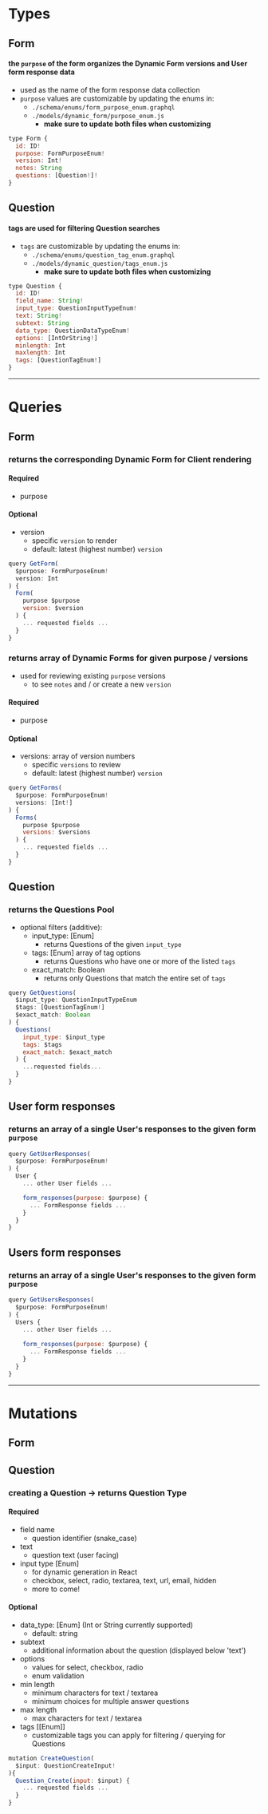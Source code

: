 # Types

## Form
#### the `purpose` of the form organizes the Dynamic Form versions and User form response data
- used as the name of the form response data collection
- `purpose` values are customizable by updating the enums in:
  - `./schema/enums/form_purpose_enum.graphql`
  - `./models/dynamic_form/purpose_enum.js`
    - **make sure to update both files when customizing**
```js
type Form {
  id: ID!
  purpose: FormPurposeEnum!
  version: Int!
  notes: String
  questions: [Question!]!
}
```

## Question
#### tags are used for filtering Question searches
- `tags` are customizable by updating the enums in:
  - `./schema/enums/question_tag_enum.graphql`
  - `./models/dynamic_question/tags_enum.js`
    - **make sure to update both files when customizing**
```js
type Question {
  id: ID!
  field_name: String!
  input_type: QuestionInputTypeEnum!
  text: String!
  subtext: String 
  data_type: QuestionDataTypeEnum!
  options: [IntOrString!]
  minlength: Int
  maxlength: Int
  tags: [QuestionTagEnum!]
}
```

<hr>

# Queries

## Form
### returns the corresponding Dynamic Form for Client rendering
#### Required
- purpose
#### Optional
- version
  - specific `version` to render
  - default: latest (highest number) `version`
```js
query GetForm(
  $purpose: FormPurposeEnum!
  version: Int
) {
  Form(
    purpose $purpose
    version: $version
  ) {
    ... requested fields ...
  }
}
```
### returns array of Dynamic Forms for given purpose / versions
- used for reviewing existing `purpose` versions
  - to see `notes` and / or create a new `version`
#### Required
- purpose
#### Optional
- versions: array of version numbers
  - specific `versions` to review
  - default: latest (highest number) `version`
```js
query GetForms(
  $purpose: FormPurposeEnum!
  versions: [Int!]
) {
  Forms(
    purpose $purpose
    versions: $versions
  ) {
    ... requested fields ...
  }
}
```
## Question
### returns the Questions Pool
- optional filters (additive):
  - input_type: [Enum]
    - returns Questions of the given `input_type`
  - tags: [Enum] array of tag options
    - returns Questions who have one or more of the listed `tags`
  - exact_match: Boolean
    - returns only Questions that match the entire set of `tags`
```js
query GetQuestions(
  $input_type: QuestionInputTypeEnum
  $tags: [QuestionTagEnum!]
  $exact_match: Boolean
) {
  Questions(
    input_type: $input_type
    tags: $tags
    exact_match: $exact_match
  ) {
    ...requested fields...
  }
}
```

## User form responses
### returns an array of a single User's responses to the given form `purpose`
```js
query GetUserResponses(
  $purpose: FormPurposeEnum!
) {
  User {
    ... other User fields ...

    form_responses(purpose: $purpose) {
      ... FormResponse fields ...
    }
  }
}
```

## Users form responses
### returns an array of a single User's responses to the given form `purpose`
```js
query GetUsersResponses(
  $purpose: FormPurposeEnum!
) {
  Users {
    ... other User fields ...
    
    form_responses(purpose: $purpose) {
      ... FormResponse fields ...
    }
  }
}
```
<hr>

# Mutations

## Form

## Question
### creating a Question -> returns Question Type
#### Required
- field name
  - question identifier (snake_case)
- text
  - question text (user facing)
- input type [Enum]
  - for dynamic generation in React 
  - checkbox, select, radio, textarea, text, url, email, hidden
  - more to come!

#### Optional
- data_type: [Enum] (Int or String currently supported)
  - default: string
- subtext
  - additional information about the question (displayed below 'text')
- options
  - values for select, checkbox, radio
  - enum validation
- min length
  - minimum characters for text / textarea
  - minimum choices for multiple answer questions
- max length
  - max characters for text / textarea
- tags [[Enum]]
  - customizable tags you can apply for filtering / querying for Questions
```js
mutation CreateQuestion(
  $input: QuestionCreateInput!
){
  Question_Create(input: $input) {
    ... requested fields ...
  }
}
```

